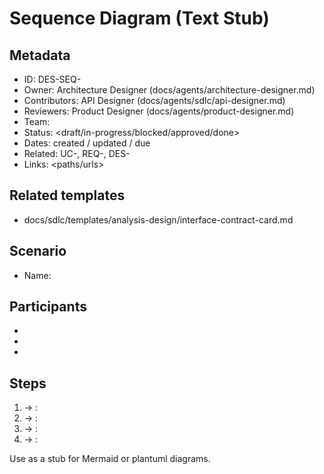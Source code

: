 # Sequence Diagram (Text Stub)

## Metadata

- ID: DES-SEQ-<id>
- Owner: Architecture Designer (docs/agents/architecture-designer.md)
- Contributors: API Designer (docs/agents/sdlc/api-designer.md)
- Reviewers: Product Designer (docs/agents/product-designer.md)
- Team: <team>
- Status: <draft/in-progress/blocked/approved/done>
- Dates: created <YYYY-MM-DD> / updated <YYYY-MM-DD> / due <YYYY-MM-DD>
- Related: UC-<id>, REQ-<id>, DES-<id>
- Links: <paths/urls>


## Related templates

- docs/sdlc/templates/analysis-design/interface-contract-card.md


## Scenario

- Name: <interaction>


## Participants

- <Actor>
- <Service A>
- <Service B>


## Steps

1. <Actor> → <Service A>: <call>
2. <Service A> → <Service B>: <call>
3. <Service B> → <Service A>: <response>
4. <Service A> → <Actor>: <response>


Use as a stub for Mermaid or plantuml diagrams.
